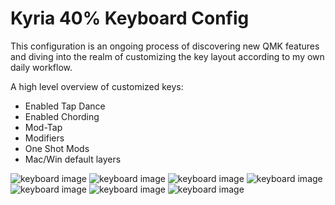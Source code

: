 # Kyria 40% Keyboard Config
This configuration is an ongoing process of discovering new QMK features and diving into the realm of customizing the key layout according to my own daily workflow.

A high level overview of customized keys:
- Enabled Tap Dance
- Enabled Chording
- Mod-Tap
- Modifiers
- One Shot Mods
- Mac/Win default layers

![keyboard image](https://raw.githubusercontent.com/jtuyen/qmk_kyria/main/keyboard_layout.png)
![keyboard image](https://raw.githubusercontent.com/jtuyen/qmk_kyria/main/keyboard_layout(1).png)
![keyboard image](https://raw.githubusercontent.com/jtuyen/qmk_kyria/main/keyboard_layout(2).png)
![keyboard image](https://raw.githubusercontent.com/jtuyen/qmk_kyria/main/keyboard_layout(3).png)
![keyboard image](https://raw.githubusercontent.com/jtuyen/qmk_kyria/main/keyboard_layout(4).png)
![keyboard image](https://raw.githubusercontent.com/jtuyen/qmk_kyria/main/keyboard_layout(5).png)
![keyboard image](https://raw.githubusercontent.com/jtuyen/qmk_kyria/main/keyboard_layout(6).png)